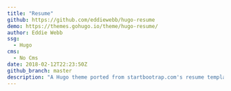 ```yaml
---
title: "Resume"
github: https://github.com/eddiewebb/hugo-resume
demo: https://themes.gohugo.io/theme/hugo-resume/
author: Eddie Webb
ssg:
  - Hugo
cms:
  - No Cms
date: 2018-02-12T22:23:50Z
github_branch: master
description: "A Hugo theme ported from startbootrap.com's resume template"
---
```

